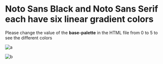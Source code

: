 # Noto Sans Black and Noto Sans Serif each have six linear gradient colors

Please change the value of the **base-palette** in the HTML file from 0 to 5 to see the different colors

![a](https://github.com/pgfjr/noto-colr/tree/main/noto-sans-p1.png)

![b](https://github.com/pgfjr/noto-colr/tree/main/noto-serif-p1.png)
